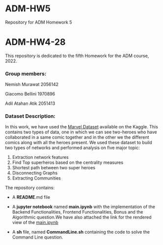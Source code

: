# ADM-HW5
Repository for ADM Homework 5


# ADM-HW4-28
This repository is dedicated to the fifth Homework for the ADM course, 2022.

### Group members:

Nemish Murawat 2056142

Giacomo Bellini 1970896

Adil Atahan Atik 2051413


### Dataset Description:

In this work, we have used the [Marvel Dataset](https://www.kaggle.com/datasets/csanhueza/the-marvel-universe-social-network?select=hero-network.csv) available on the Kaggle. This contains two types of data, one in which we can see two-heroes who have collaborated in a same comic together and in the other we the different comics along with all the heroes present. We used these dataset to build two types of networks and performed analysis on five major topic:


1. Extraction network features
2. Find Top superheros based on the centrality measures
3. Shortest path between two super heroes
4. Disconnecting Graphs
5. Extracting Communities


The repository contains:

- A **README**.md file

- A **jupyter notebook** named **main.ipynb** with the implementation of the Backend Functionalities, Frontend Functionalities, Bonus and the Algorithmic question.We have also attached the link for the rendered view of the [main.ipynb](https://nbviewer.org/github/GiacomoBelliniStudent/ADM-HW5/blob/main/main.ipynb)

- A **sh** file, named **CommandLine.sh** containing the code to solve the Command Line question.

